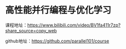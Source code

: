 # 高性能并行编程与优化学习

课程地址：https://www.bilibili.com/video/BV1fa411r7zp?share_source=copy_web

github地址：https://github.com/parallel101/course
